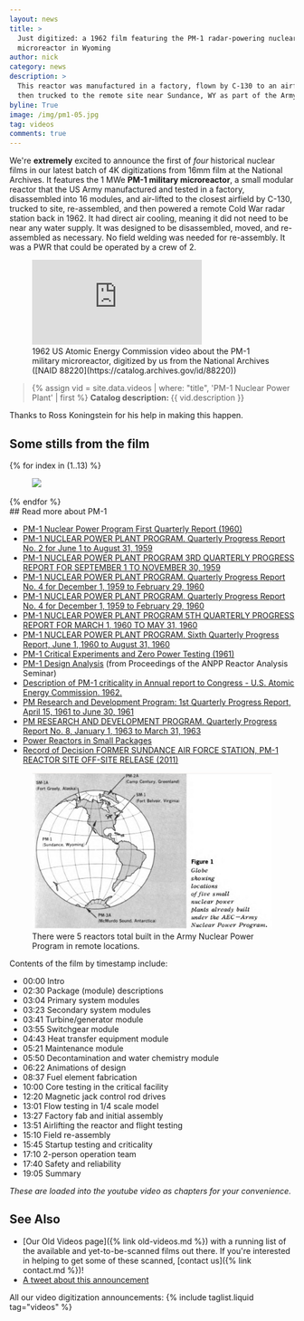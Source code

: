 ```yaml
---
layout: news
title: >
  Just digitized: a 1962 film featuring the PM-1 radar-powering nuclear 
  microreactor in Wyoming
author: nick
category: news
description: >
  This reactor was manufactured in a factory, flown by C-130 to an airfield, and
  then trucked to the remote site near Sundance, WY as part of the Army Nuclear Power Program.
byline: True
image: /img/pm1-05.jpg
tag: videos
comments: true
---
```


<div class="row">
<div class="col-md-8" markdown="1">

We're **extremely** excited to announce the first of _four_ historical nuclear
films in our latest batch of 4K digitizations from 16mm film at the National
Archives. It features the 1 MWe **PM-1 military microreactor**, a small modular
reactor that the US Army manufactured and tested in a factory, disassembled into
16 modules, and air-lifted to the closest airfield by C-130, trucked to site,
re-assembled, and then powered a remote Cold War radar station back in 1962. It
had direct air cooling, meaning it did not need to be near any water supply. It
was designed to be disassembled, moved, and re-assembled as necessary. No field
welding was needed for re-assembly. It was a PWR that could be operated by a
crew of 2.

<figure>
<div class="ratio ratio-16x9">
<iframe
src="https://www.youtube.com/embed/T9S1P54n1FA" title="PM-1 Nuclear Power Plant" 
frameborder="0" allow="accelerometer; autoplay; clipboard-write;
encrypted-media; gyroscope; picture-in-picture; web-share"
allowfullscreen></iframe>
</div>
<figcaption markdown="1">1962 US Atomic Energy Commission video about the PM-1
military microreactor, digitized by us from the National Archives ([NAID
88220](https://catalog.archives.gov/id/88220))
</figcaption>
</figure>

<blockquote class="blockquote">
{% assign vid = site.data.videos | where: "title", 'PM-1 Nuclear Power Plant' | first %}
<b>Catalog description: </b> {{ vid.description }}
</blockquote>

Thanks to Ross Koningstein for his help in making this happen.

</div></div>

<div class="row">
<div class="col-md-12" markdown="1">

## Some stills from the film

<div class="row">
 {% for index in (1..13) %} 
  <div class="col col-xl-4 col-lg-6 col-md-8 col-sm-12 col-12 p-0">
    <figure class="figure">
      <a
        href="/img/pm1-{{index| prepend: '00' | slice: -2, 2 }}.jpg"
      >
        <img
          src="/img/pm1-{{index | prepend: '00' | slice: -2, 2 }}.jpg"
          class="img-fluid"
        />
      </a>
    </figure>
  </div>
 {% endfor %}
  </div>
</div>
</div>

<div class="row">
<div class="col-md-8" markdown="1">
## Read more about PM-1

- [PM-1 Nuclear Power Program First Quarterly Report (1960)](https://babel.hathitrust.org/cgi/pt?id=mdp.39015094994988&view=1up&seq=3)
- [PM-1 NUCLEAR POWER PLANT PROGRAM. Quarterly Progress Report No. 2 for June 1 to August 31, 1959](https://www.osti.gov/biblio/4167059)
- [PM-1 NUCLEAR POWER PLANT PROGRAM 3RD QUARTERLY PROGRESS REPORT FOR SEPTEMBER 1 TO NOVEMBER 30, 1959](https://www.osti.gov/biblio/4150785)
- [PM-1 NUCLEAR POWER PLANT PROGRAM. Quarterly Progress Report No. 4 for December 1, 1959 to February 29, 1960](https://www.osti.gov/biblio/4159522)
- [PM-1 NUCLEAR POWER PLANT PROGRAM. Quarterly Progress Report No. 4 for December 1, 1959 to February 29, 1960](https://www.osti.gov/biblio/4159522)
- [PM-1 NUCLEAR POWER PLANT PROGRAM 5TH QUARTERLY PROGRESS REPORT FOR MARCH 1, 1960 TO MAY 31, 1960](https://www.osti.gov/biblio/4153065)
- [PM-1 NUCLEAR POWER PLANT PROGRAM. Sixth Quarterly Progress Report, June 1, 1960 to August 31, 1960](https://www.osti.gov/biblio/4796875)
- [PM-1 Critical Experiments and Zero Power Testing (1961)](https://babel.hathitrust.org/cgi/pt?id=mdp.39015094994996&view=1up&seq=3)
- [PM-1 Design Analysis](https://babel.hathitrust.org/cgi/pt?id=umn.31951d03914092j&view=1up&seq=37)
  (from Proceedings of the ANPP Reactor Analysis Seminar)
- [Description of PM-1 criticality in Annual report to Congress - U.S. Atomic Energy Commission. 1962.](https://babel.hathitrust.org/cgi/pt?id=mdp.39015001309411&view=1up&seq=363)
- [PM Research and Development Program: 1st Quarterly Progress Report, April 15, 1961 to June 30, 1961](https://digital.library.unt.edu/ark:/67531/metadc303768/)
- [PM RESEARCH AND DEVELOPMENT PROGRAM. Quarterly Progress Report No. 8, January 1, 1963 to March 31, 1963](https://www.osti.gov/biblio/4664260)
- [Power Reactors in Small Packages](https://babel.hathitrust.org/cgi/pt?id=uc1.a0003433729&view=1up&seq=1)
- [Record of Decision FORMER SUNDANCE AIR FORCE STATION, PM-1 REACTOR SITE OFF-SITE RELEASE (2011)](https://semspub.epa.gov/work/08/1216052.pdf)

<figure class="figure">
  <a
    href="/img/anpp-map.jpg"
  >
    <img
      src="/img/anpp-map.jpg"
      class="img-fluid"
    />
  </a>
  <figcaption>There were 5 reactors total built in the Army Nuclear Power Program in remote locations.</figcaption>
</figure>

Contents of the film by timestamp include:

- 00:00 Intro
- 02:30 Package (module) descriptions
- 03:04 Primary system modules
- 03:23 Secondary system modules
- 03:41 Turbine/generator module
- 03:55 Switchgear module
- 04:43 Heat transfer equipment module
- 05:21 Maintenance module
- 05:50 Decontamination and water chemistry module
- 06:22 Animations of design
- 08:37 Fuel element fabrication
- 10:00 Core testing in the critical facility
- 12:20 Magnetic jack control rod drives
- 13:01 Flow testing in 1/4 scale model
- 13:27 Factory fab and initial assembly
- 13:51 Airlifting the reactor and flight testing
- 15:10 Field re-assembly
- 15:45 Startup testing and criticality
- 17:10 2-person operation team
- 17:40 Safety and reliability
- 19:05 Summary

_These are loaded into the youtube video as chapters for your convenience._

## See Also

- [Our Old Videos page]({% link old-videos.md %}) with a running list of the available and yet-to-be-scanned films
  out there. If you're interested in helping to get some of these scanned, [contact us]({% link contact.md %})!
- [A tweet about this announcement](https://twitter.com/whatisnuclear/status/1675950732175118336)

All our video digitization announcements:
{% include taglist.liquid tag="videos" %}

</div></div>
